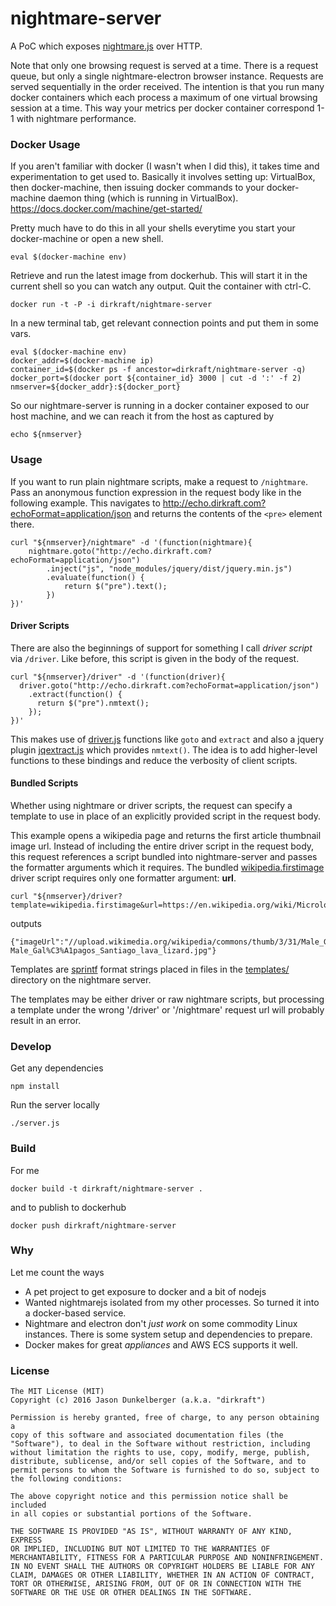 nightmare-server
================

A PoC which exposes [nightmare.js](https://github.com/segmentio/nightmare) 
over HTTP.

Note that only one browsing request is served at a time. There is a
request queue, but only a single nightmare-electron browser instance.
Requests are served sequentially in the order received.
The intention is that you run many docker containers which each process
a maximum of one virtual browsing session at a time. This way your
metrics per docker container correspond 1-1 with nightmare performance.



### Docker Usage ###

If you aren't familiar with docker (I wasn't when I did this),
it takes time and experimentation to get used to. Basically it involves
setting up: VirtualBox, then docker-machine, then issuing docker
commands to your docker-machine daemon thing (which is running in
VirtualBox). https://docs.docker.com/machine/get-started/

Pretty much have to do this in all your shells everytime you start your
docker-machine or open a new shell.

    eval $(docker-machine env)

Retrieve and run the latest image from dockerhub. This will
start it in the current shell so you can watch any output.
Quit the container with ctrl-C.

    docker run -t -P -i dirkraft/nightmare-server

In a new terminal tab, get relevant connection points and put them
in some vars.

    eval $(docker-machine env)
    docker_addr=$(docker-machine ip)
    container_id=$(docker ps -f ancestor=dirkraft/nightmare-server -q)
    docker_port=$(docker port ${container_id} 3000 | cut -d ':' -f 2)
    nmserver=${docker_addr}:${docker_port}

So our nightmare-server is running in a docker container exposed to our
host machine, and we can reach it from the host as captured by

    echo ${nmserver}


### Usage ###

If you want to run plain nightmare scripts, make a request
to `/nightmare`. Pass an anonymous function expression in the request
body like in the following example. This navigates to
http://echo.dirkraft.com?echoFormat=application/json and returns the
contents of the `<pre>` element there.

    curl "${nmserver}/nightmare" -d '(function(nightmare){
        nightmare.goto("http://echo.dirkraft.com?echoFormat=application/json")
            .inject("js", "node_modules/jquery/dist/jquery.min.js")
            .evaluate(function() {
                return $("pre").text();
            })
    })'



#### Driver Scripts ####

There are also the beginnings of support for something I call
*driver script* via `/driver`. Like before, this script is given in
the body of the request.

    curl "${nmserver}/driver" -d '(function(driver){
      driver.goto("http://echo.dirkraft.com?echoFormat=application/json")
        .extract(function() {
          return $("pre").nmtext();
        });
    })'

This makes use of [driver.js](https://github.com/dirkraft/nightmare-server/blob/master/driver.js)
functions like `goto` and `extract` and also a jquery plugin
[jqextract.js](https://github.com/dirkraft/nightmare-server/blob/master/jqextract.js)
which provides `nmtext()`. The idea is to add higher-level functions
to these bindings and reduce the verbosity of client scripts.



#### Bundled Scripts ####

Whether using nightmare or driver scripts, the request can specify a
template to use in place of an explicitly provided script in the request
body.

This example opens a wikipedia page and returns the first article thumbnail 
image url. Instead of including the entire driver script in the request 
body, this request references a script bundled into nightmare-server and 
passes the formatter arguments which it requires. The bundled 
[wikipedia.firstimage](templates/wikipedia.firstimage.js) 
driver script requires only one formatter argument: **url**.

    curl "${nmserver}/driver?template=wikipedia.firstimage&url=https://en.wikipedia.org/wiki/Microlophus_albemarlensis"

outputs

    {"imageUrl":"//upload.wikimedia.org/wikipedia/commons/thumb/3/31/Male_Gal%C3%A1pagos_Santiago_lava_lizard.jpg/220px-Male_Gal%C3%A1pagos_Santiago_lava_lizard.jpg"}

Templates are [sprintf](https://www.npmjs.com/package/sprintf) format strings
placed in files in the [templates/](https://github.com/dirkraft/nightmare-server/tree/master/templates)
directory on the nightmare server.

The templates may be either driver or raw nightmare scripts, but
processing a template under the wrong '/driver' or '/nightmare' request
url will probably result in an error.



### Develop ###

Get any dependencies

    npm install

Run the server locally

    ./server.js



### Build ###

For me

    docker build -t dirkraft/nightmare-server .

and to publish to dockerhub

    docker push dirkraft/nightmare-server



### Why ###

Let me count the ways

  - A pet project to get exposure to docker and a bit of nodejs
  - Wanted nightmarejs isolated from my other processes. So turned it
    into a docker-based service.
  - Nightmare and electron don't *just work* on some commodity Linux
    instances. There is some system setup and dependencies to prepare.
  - Docker makes for great *appliances* and AWS ECS supports it well.



### License ###

```
The MIT License (MIT)
Copyright (c) 2016 Jason Dunkelberger (a.k.a. "dirkraft")

Permission is hereby granted, free of charge, to any person obtaining a 
copy of this software and associated documentation files (the 
"Software"), to deal in the Software without restriction, including 
without limitation the rights to use, copy, modify, merge, publish, 
distribute, sublicense, and/or sell copies of the Software, and to 
permit persons to whom the Software is furnished to do so, subject to 
the following conditions:

The above copyright notice and this permission notice shall be included 
in all copies or substantial portions of the Software.

THE SOFTWARE IS PROVIDED "AS IS", WITHOUT WARRANTY OF ANY KIND, EXPRESS 
OR IMPLIED, INCLUDING BUT NOT LIMITED TO THE WARRANTIES OF 
MERCHANTABILITY, FITNESS FOR A PARTICULAR PURPOSE AND NONINFRINGEMENT. 
IN NO EVENT SHALL THE AUTHORS OR COPYRIGHT HOLDERS BE LIABLE FOR ANY 
CLAIM, DAMAGES OR OTHER LIABILITY, WHETHER IN AN ACTION OF CONTRACT, 
TORT OR OTHERWISE, ARISING FROM, OUT OF OR IN CONNECTION WITH THE 
SOFTWARE OR THE USE OR OTHER DEALINGS IN THE SOFTWARE.
```
